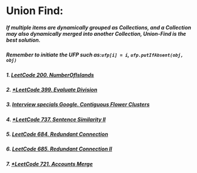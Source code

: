 # Union Find:

##### If multiple items are dynamically grouped as Collections, and a Collection may also dynamically merged into another Collection, Union-Find is the best solution.
##### Remember to initiate the UFP such as:```ufp[i] = i```,  ```ufp.putIfAbsent(obj, obj)```
##### 1. [LeetCode 200. NumberOfIslands](/src/leetcode/p151to200/LeetCode200NumberOfIslands.java)
##### 2. [*LeetCode 399. Evaluate Division](/src/leetcode/p351to400/LeetCode399EvaluateDivision.java)
##### 3. [Interview specials Google. Contiguous Flower Clusters](/src/interview/google/GoogleContiguousFlowerClusters.java)
##### 4. [*LeetCode 737. Sentence Similarity II](/src/leetcode/p701to750/LeetCode737SentenceSimilarityII.java)
##### 5. [LeetCode 684. Redundant Connection](/src/leetcode/p651to700/LeetCode684RedundantConnection.java)
##### 6. [LeetCode 685. Redundant Connection II](/src/leetcode/p651to700/LeetCode685RedundantConnectionII.java)
##### 7. [*LeetCode 721. Accounts Merge](/src/leetcode/p701to750/LeetCode721AccountsMerge.java)
